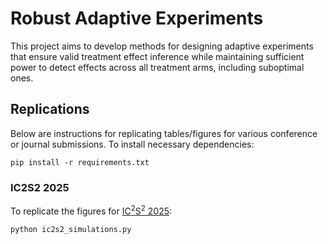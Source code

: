 # Robust Adaptive Experiments

This project aims to develop methods for designing adaptive experiments that ensure valid treatment effect inference while maintaining sufficient power to detect effects across all treatment arms, including suboptimal ones.

## Replications

Below are instructions for replicating tables/figures for various conference
or journal submissions. To install necessary dependencies:
```
pip install -r requirements.txt
```

### IC2S2 2025

To replicate the figures for [$\text{IC}^2\text{S}^2$ 2025](https://www.ic2s2-2025.org/):
```
python ic2s2_simulations.py
```

